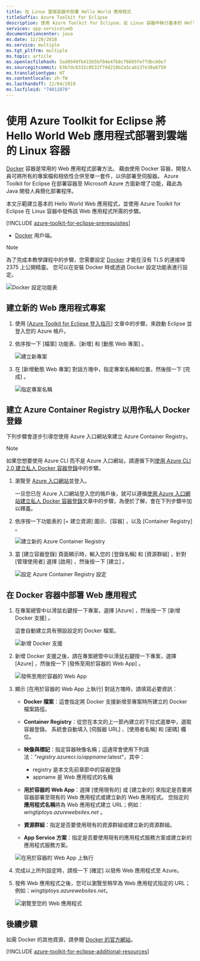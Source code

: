 ```yaml
---
title: 在 Linux 雲端容器中部署 Hello World 應用程式
titleSuffix: Azure Toolkit for Eclipse
description: 使用 Azure Toolkit for Eclipse，在 Linux 容器中執行基本的 Hello World Web 應用程式並部署到雲端。
services: app-service\web
documentationcenter: java
ms.date: 12/20/2018
ms.service: multiple
ms.tgt_pltfrm: multiple
ms.topic: article
ms.openlocfilehash: 5ad0949fb415b5bf04e47b8cf6605fe77dbcb0e7
ms.sourcegitcommit: b3b7dc6332c0532f74d210b2a5cab137e38a6750
ms.translationtype: HT
ms.contentlocale: zh-TW
ms.lasthandoff: 12/04/2019
ms.locfileid: "74811870"
---
```

# <a name="deploy-a-hello-world-web-app-to-a-linux-container-in-the-cloud-using-the-azure-toolkit-for-eclipse"></a>使用 Azure Toolkit for Eclipse 將 Hello World Web 應用程式部署到雲端的 Linux 容器

[Docker] 容器是常用的 Web 應用程式部署方法。 藉由使用 Docker 容器，開發人員可將所有的專案檔和相依性合併至單一套件，以供部署至伺服器。 Azure Toolkit for Eclipse 在部署容器至 Microsoft Azure 方面新增了功能，藉此為 Java 開發人員簡化部署程序。

本文示範建立基本的 Hello World Web 應用程式，並使用 Azure Toolkit for Eclipse 在 Linux 容器中發佈該 Web 應用程式所需的步驟。

[!INCLUDE [azure-toolkit-for-eclipse-prerequisites](../includes/azure-toolkit-for-eclipse-prerequisites.md)]
* [Docker] 用戶端。

> [!NOTE]
>
> 為了完成本教學課程中的步驟，您需要設定 [Docker] 才能在沒有 TLS 的連接埠 2375 上公開精靈。 您可以在安裝 Docker 時或透過 Docker 設定功能表進行設定。
>
> ![Docker 設定功能表][docker-settings-menu]
>

## <a name="create-a-new-web-app-project"></a>建立新的 Web 應用程式專案

1. 使用 [[Azure Toolkit for Eclipse 登入指示](https://docs.microsoft.com/azure/java/eclipse/azure-toolkit-for-eclipse-sign-in-instructions)] 文章中的步驟，來啟動 Eclipse 並登入您的 Azure 帳戶。

1. 依序按一下 [檔案]  功能表、[新增]  和 [動態 Web 專案]  。
   
   ![建立新專案][file-new-project]

1. 在 [新增動態 Web 專案]  對話方塊中，指定專案名稱和位置，然後按一下 [完成]  。
   
   ![指定專案名稱][project-name]

## <a name="create-an-azure-container-registry-to-use-as-a-private-docker-registry"></a>建立 Azure Container Registry 以用作私人 Docker 登錄

下列步驟會逐步引導您使用 Azure 入口網站來建立 Azure Container Registry。

> [!NOTE]
>
> 如果您想要使用 Azure CLI 而不是 Azure 入口網站，請遵循下列[使用 Azure CLI 2.0 建立私人 Docker 容器登錄][Create Docker Registry using Azure CLI]中的步驟。
>

1. 瀏覽至 [Azure 入口網站]並登入。

   一旦您已在 Azure 入口網站登入您的帳戶後，就可以遵循[使用 Azure 入口網站建立私人 Docker 容器登錄]文章中的步驟，為便於了解，會在下列步驟中加以釋義。

1. 依序按一下功能表的 [+ 建立資源]  圖示、[容器]  ，以及 [Container Registry]  。
   
   ![建立新的 Azure Container Registry][create-container-registry-01]

1. 當 [建立容器登錄]  頁面顯示時，輸入您的 [登錄名稱]  和 [資源群組]  ，針對 [管理使用者]  選擇 [啟用]  ，然後按一下 [建立]  。

   ![設定 Azure Container Registry 設定][create-container-registry-02]

## <a name="deploy-your-web-app-in-a-docker-container"></a>在 Docker 容器中部署 Web 應用程式

1. 在專案總管中以滑鼠右鍵按一下專案，選擇 [Azure]  ，然後按一下 [新增 Docker 支援]  。

   這會自動建立具有預設設定的 Docker 檔案。

   ![新增 Docker 支援][add-docker-support]

1. 新增 Docker 支援之後，請在專案總管中以滑鼠右鍵按一下專案，選擇 [Azure]  ，然後按一下 [發佈至用於容器的 Web App]  。

   ![發佈至用於容器的 Web App][run-on-web-app-for-containers]

1. 顯示 [在用於容器的 Web App 上執行]  對話方塊時，請填寫必要資訊：

   * **Docker 檔案**：這會指定將 Docker 支援新增至專案時所建立的 Docker 檔案路徑。 

   * **Container Registry**：從您在本文的上一節內建立的下拉式選單中，選取容器登錄。 系統會自動填入 [伺服器 URL]  、[使用者名稱]  和 [密碼]  欄位。

   * **映像與標記**：指定容器映像名稱；這通常會使用下列語法："*registry*.azurecr.io/*appname*:latest"，其中： 
      * registry  是本文先前章節中的容器登錄 
      * appname  是 Web 應用程式的名稱 

   * **用於容器的 Web App**：選擇 [使用現有的]  或 [建立新的]  來指定是否要將容器部署至現有的 Web 應用程式或建立新的 Web 應用程式。  您指定的**應用程式名稱**將為 Web 應用程式建立 URL；例如：*wingtiptoys.azurewebsites.net* 。

   * **資源群組**：指定是否要使用現有的資源群組或建立新的資源群組。 

   * **App Service 方案**：指定是否要使用現有的應用程式服務方案或建立新的應用程式服務方案。 

   ![在用於容器的 Web App 上執行][run-on-web-app-linux]

1. 完成以上所列設定時，請按一下 [確定]  以發佈 Web 應用程式至 Azure。

1. 發佈 Web 應用程式之後，您可以瀏覽至稍早為 Web 應用程式指定的 URL；例如：*wingtiptoys.azurewebsites.net*。

   ![瀏覽至您的 Web 應用程式][browsing-to-web-app]

## <a name="next-steps"></a>後續步驟

如需 Docker 的其他資源，請參閱 [Docker 的官方網站][Docker]。

[!INCLUDE [azure-toolkit-for-eclipse-additional-resources](../includes/azure-toolkit-for-eclipse-additional-resources.md)]

<!-- URL List -->

[Azure 入口網站]: https://portal.azure.com/
[使用 Azure 入口網站建立私人 Docker 容器登錄]: /azure/container-registry/container-registry-get-started-portal
[Azure for Java Developers]: https://docs.microsoft.com/azure/java/
[Java Tools for Visual Studio Team Services]: https://java.visualstudio.com/
[Create Docker Registry using Azure CLI]: /azure/container-registry/container-registry-get-started-azure-cli

[Docker]: https://www.docker.com/
[Configuring artifacts]: https://www.jetbrains.com/help/idea/2016.1/configuring-artifacts.html

<!-- IMG List -->

[add-docker-support]: media/azure-toolkit-for-eclipse-hello-world-web-app-linux/add-docker-support.png
[browsing-to-web-app]:  media/azure-toolkit-for-eclipse-hello-world-web-app-linux/browsing-to-web-app.png
[create-container-registry-01]: media/azure-toolkit-for-eclipse-hello-world-web-app-linux/create-container-registry-01.png
[create-container-registry-02]: media/azure-toolkit-for-eclipse-hello-world-web-app-linux/create-container-registry-02.png
[docker-settings-menu]: media/azure-toolkit-for-eclipse-hello-world-web-app-linux/docker-settings-menu.png
[file-new-project]: media/azure-toolkit-for-eclipse-hello-world-web-app-linux/file-new-project.png
[project-name]: media/azure-toolkit-for-eclipse-hello-world-web-app-linux/project-name.png
[run-on-web-app-for-containers]: media/azure-toolkit-for-eclipse-hello-world-web-app-linux/run-on-web-app-for-containers.png
[run-on-web-app-linux]: media/azure-toolkit-for-eclipse-hello-world-web-app-linux/run-on-web-app-linux.png
